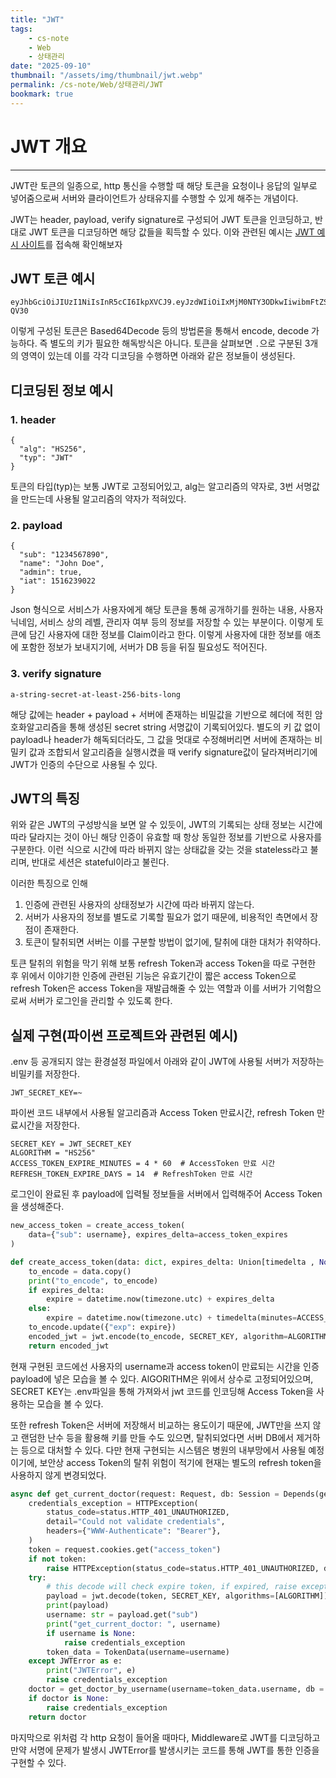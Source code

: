 ```yaml
---
title: "JWT"
tags:
    - cs-note
    - Web
    - 상태관리
date: "2025-09-10"
thumbnail: "/assets/img/thumbnail/jwt.webp"
permalink: /cs-note/Web/상태관리/JWT
bookmark: true
---
```


# JWT 개요
---

JWT란 토큰의 일종으로, http 통신을 수행할 때 해당 토큰을 요청이나 응답의 일부로 넣어줌으로써 서버와 클라이언트가 상태유지를 수행할 수 있게 해주는 개념이다.

JWT는 header, payload, verify signature로 구성되어 JWT 토큰을 인코딩하고, 반대로 JWT 토큰을 디코딩하면 해당 값들을 획득할 수 있다.
이와 관련된 예시는 [JWT 예시 사이트](https://www.jwt.io/)를 접속해 확인해보자

## JWT 토큰 예시
```
eyJhbGciOiJIUzI1NiIsInR5cCI6IkpXVCJ9.eyJzdWIiOiIxMjM0NTY3ODkwIiwibmFtZSI6IkpvaG4gRG9lIiwiYWRtaW4iOnRydWUsImlhdCI6MTUxNjIzOTAyMn0.KMUFsIDTnFmyG3nMiGM6H9FNFUROf3wh7SmqJp-QV30
```

이렇게 구성된 토큰은 Based64Decode 등의 방법론을 통해서 encode, decode 가능하다. 즉 별도의 키가 필요한 해독방식은 아니다.
토큰을 살펴보면 ``.``으로 구분된 3개의 영역이 있는데 이를 각각 디코딩을 수행하면 아래와 같은 정보들이 생성된다.

## 디코딩된 정보 예시

### 1. header
```
{
  "alg": "HS256",
  "typ": "JWT"
}
```

토큰의 타입(typ)는 보통 JWT로 고정되어있고, alg는 알고리즘의 약자로, 3번 서명값을 만드는데 사용될 알고리즘의 약자가 적혀있다.

### 2. payload
```
{
  "sub": "1234567890",
  "name": "John Doe",
  "admin": true,
  "iat": 1516239022
}
```

Json 형식으로 서비스가 사용자에게 해당 토큰을 통해 공개하기를 원하는 내용, 사용자 닉네임, 서비스 상의 레벨, 관리자 여부 등의 정보를 저장할 수 있는 부분이다. 이렇게 토큰에 담긴 사용자에 대한 정보를 Claim이라고 한다. 이렇게 사용자에 대한 정보를 애초에 포함한 정보가 보내지기에, 서버가 DB 등을 뒤질 필요성도 적어진다.

### 3. verify signature
```
a-string-secret-at-least-256-bits-long
```
해당 값에는 header + payload + 서버에 존재하는 비밀값을 기반으로 헤더에 적힌 암호화알고리즘을 통해 생성된 secret string 서명값이 기록되어있다. 별도의 키 값 없이 payload나 header가 해독되더라도, 그 값을 멋대로 수정해버리면 서버에 존재하는 비밀키 값과 조합되서 알고리즘을 실행시켰을 때 verify signature값이 달라져버리기에 JWT가 인증의 수단으로 사용될 수 있다.

## JWT의 특징

위와 같은 JWT의 구성방식을 보면 알 수 있듯이, JWT의 기록되는 상태 정보는 시간에 따라 달라지는 것이 아닌 해당 인증이 유효할 때 항상 동일한 정보를 기반으로 사용자를 구분한다. 이런 식으로 시간에 따라 바뀌지 않는 상태값을 갖는 것을 stateless라고 불리며, 반대로 세션은 stateful이라고 불린다.

이러한 특징으로 인해

1. 인증에 관련된 사용자의 상태정보가 시간에 따라 바뀌지 않는다.
2. 서버가 사용자의 정보를 별도로 기록할 필요가 없기 때문에, 비용적인 측면에서 장점이 존재한다.
3. 토큰이 탈취되면 서버는 이를 구분할 방법이 없기에, 탈취에 대한 대처가 취약하다.
   
토큰 탈취의 위험을 막기 위해 보통 refresh Token과 access Token을 따로 구현한 후 위에서 이야기한 인증에 관련된 기능은 유효기간이 짧은 access Token으로 refresh Token은 access Token을 재발급해줄 수 있는 역할과 이를 서버가 기억함으로써 서버가 로그인을 관리할 수 있도록 한다.

## 실제 구현(파이썬 프로젝트와 관련된 예시)

.env 등 공개되지 않는 환경설정 파일에서 아래와 같이 JWT에 사용될 서버가 저장하는 비밀키를 저장한다.
```
JWT_SECRET_KEY=~
```

파이썬 코드 내부에서 사용될 알고리즘과 Access Token 만료시간, refresh Token 만료시간을 저장한다.

```
SECRET_KEY = JWT_SECRET_KEY
ALGORITHM = "HS256"
ACCESS_TOKEN_EXPIRE_MINUTES = 4 * 60  # AccessToken 만료 시간
REFRESH_TOKEN_EXPIRE_DAYS = 14  # RefreshToken 만료 시간
```

로그인이 완료된 후 payload에 입력될 정보들을 서버에서 입력해주어 Access Token을 생성해준다.

```python
new_access_token = create_access_token(
    data={"sub": username}, expires_delta=access_token_expires
)

def create_access_token(data: dict, expires_delta: Union[timedelta , None] = None):
    to_encode = data.copy()
    print("to_encode", to_encode)
    if expires_delta:
        expire = datetime.now(timezone.utc) + expires_delta
    else:
        expire = datetime.now(timezone.utc) + timedelta(minutes=ACCESS_TOKEN_EXPIRE_MINUTES)
    to_encode.update({"exp": expire})
    encoded_jwt = jwt.encode(to_encode, SECRET_KEY, algorithm=ALGORITHM)
    return encoded_jwt
```

현재 구현된 코드에선 사용자의 username과 access token이 만료되는 시간을 인증 payload에 넣은 모습을 볼 수 있다. AlGORITHM은 위에서 상수로 고정되어있으며, SECRET KEY는 .env파일을 통해 가져와서 jwt 코드를 인코딩해 Access Token을 사용하는 모습을 볼 수 있다.

또한 refresh Token은 서버에 저장해서 비교하는 용도이기 때문에, JWT만을 쓰지 않고 랜덤한 난수 등을 활용해 키를 만들 수도 있으면, 탈취되었다면 서버 DB에서 제거하는 등으로 대처할 수 있다.
다만 현재 구현되는 시스템은 병원의 내부망에서 사용될 예정이기에, 보안상 access Token의 탈취 위험이 적기에 현재는 별도의 refresh token을 사용하지 않게 변경되었다.

```python
async def get_current_doctor(request: Request, db: Session = Depends(get_db)):
    credentials_exception = HTTPException(
        status_code=status.HTTP_401_UNAUTHORIZED,
        detail="Could not validate credentials",
        headers={"WWW-Authenticate": "Bearer"},
    )
    token = request.cookies.get("access_token")
    if not token:
        raise HTTPException(status_code=status.HTTP_401_UNAUTHORIZED, detail="Not authenticated")
    try:
        # this decode will check expire token, if expired, raise exception
        payload = jwt.decode(token, SECRET_KEY, algorithms=[ALGORITHM])
        print(payload)
        username: str = payload.get("sub")
        print("get_current_doctor: ", username)
        if username is None:
            raise credentials_exception
        token_data = TokenData(username=username)
    except JWTError as e:
        print("JWTError", e)
        raise credentials_exception
    doctor = get_doctor_by_username(username=token_data.username, db = db)[0]
    if doctor is None:
        raise credentials_exception
    return doctor
```

마지막으로 위처럼 각 http 요청이 들어올 때마다, Middleware로 JWT를 디코딩하고 만약 서명에 문제가 발생시 JWTError를 발생시키는 코드를 통해 JWT를 통한 인증을 구현할 수 있다.
